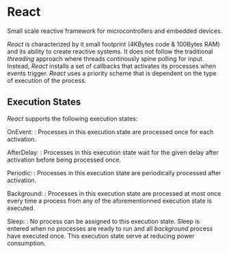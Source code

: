 # React

Small scale reactive framework for microcontrollers and embedded devices.

_React_ is characterized by it small footprint (4KBytes code & 100Bytes RAM) and its ability to create reactive systems.  It does not follow the traditional _threading_ approach where threads continously spine polling for input.  Instead, _React_ installs a set of callbacks that activates its processes when events trigger.  _React_ uses a priority scheme that is dependent on the type of execution of the process.

## Execution States

_React_ supports the following execution states:

OnEvent:
: Processes in this execution state are processed once for each activation.

AfterDelay:
: Processes in this execution state wait for the given delay after activation before being processed once.

Periodic:
: Processes in this execution state are periodically processed after activation.

Background:
: Processes in this execution state are processed at most once every time a process from any of the aforementionned execution state is executed.

Sleep:
: No process can be assigned to this execution state.  Sleep is entered when no processes are ready to run and all _background_ process have executed once.  This execution state serve at reducing power consumption.
